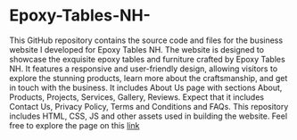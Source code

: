 # Epoxy-Tables-NH-

This GitHub repository contains the source code and files for the business website I developed for Epoxy Tables NH. The website is designed to showcase the exquisite epoxy tables and furniture crafted by Epoxy Tables NH. It features a responsive and user-friendly design, allowing visitors to explore the stunning products, learn more about the craftsmanship, and get in touch with the business. It includes About Us page with sections About, Products, Projects, Services, Gallery, Reviews. Expect that it includes Contact Us, Privacy Policy, Terms and Conditions and FAQs. This repository includes HTML, CSS, JS and other assets used in building the website. Feel free to explore the page on this <a href=(https://epoxytablesnh.com/)>link</a>
